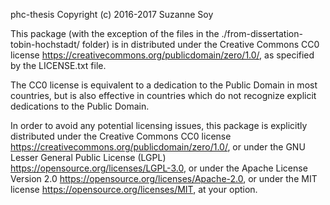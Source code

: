 phc-thesis
Copyright (c) 2016-2017 Suzanne Soy



This package (with the exception of the files in the
./from-dissertation-tobin-hochstadt/ folder)
is in distributed under the Creative Commons CC0 license
https://creativecommons.org/publicdomain/zero/1.0/, as specified by
the LICENSE.txt file.



The CC0 license is equivalent to a dedication to the Public Domain
in most countries, but is also effective in countries which do not
recognize explicit dedications to the Public Domain.



In order to avoid any potential licensing issues, this package is explicitly
distributed under the Creative Commons CC0 license
https://creativecommons.org/publicdomain/zero/1.0/, or under the GNU Lesser
General Public License (LGPL) https://opensource.org/licenses/LGPL-3.0, or
under the Apache License Version 2.0
https://opensource.org/licenses/Apache-2.0, or under the MIT license
https://opensource.org/licenses/MIT, at your option.

